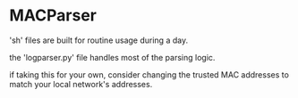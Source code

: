 # MACParser

'sh' files are built for routine usage during a day.

the 'logparser.py' file handles most of the parsing logic. 

if taking this for your own, consider changing the trusted MAC addresses to match your local network's addresses. 
